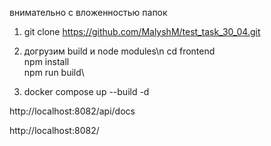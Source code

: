 внимательно с вложенностью папок
1. git clone https://github.com/MalyshM/test_task_30_04.git

2. догрузим build и node modules\n
  cd frontend\
  npm install\
  npm run build\

3. docker compose up --build -d

http://localhost:8082/api/docs

http://localhost:8082/
